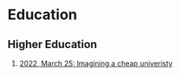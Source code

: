 # Education

## Higher Education

1. [2022, March 25: Imagining a cheap univeristy](https://vinamrsachdeva.github.io/a_proc_list/education/2022-03-25-imagining-a-cheap-university)
